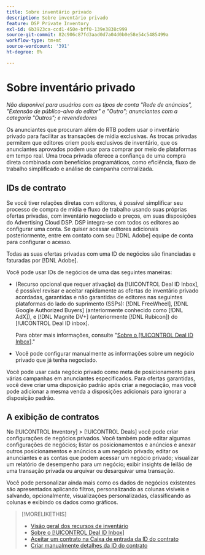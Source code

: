```yaml
---
title: Sobre inventário privado
description: Sobre inventário privado
feature: DSP Private Inventory
exl-id: 6b3923ca-ccd1-450e-bff0-139e3838c999
source-git-commit: 82c906c87fd3aad0d7a04d0b0e58e54c5485499a
workflow-type: tm+mt
source-wordcount: '391'
ht-degree: 0%

---
```


# Sobre inventário privado

*Não disponível para usuários com os tipos de conta &quot;Rede de anúncios&quot;, &quot;Extensão de público-alvo do editor&quot; e &quot;Outro&quot;; anunciantes com a categoria &quot;Outros&quot;; e revendedores*

Os anunciantes que procuram além do RTB podem usar o inventário privado para facilitar as transações de mídia exclusivas. As trocas privadas permitem que editores criem pools exclusivos de inventário, que os anunciantes aprovados podem usar para comprar por meio de plataformas em tempo real. Uma troca privada oferece a confiança de uma compra direta combinada com benefícios programáticos, como eficiência, fluxo de trabalho simplificado e análise de campanha centralizada.

## IDs de contrato

Se você tiver relações diretas com editores, é possível simplificar seu processo de compra de mídia e fluxo de trabalho usando suas próprias ofertas privadas, com inventário negociado e preços, em suas disposições do Advertising Cloud DSP. DSP integra-se com todos os editores ao configurar uma conta. Se quiser acessar editores adicionais posteriormente, entre em contato com seu [!DNL Adobe] equipe de conta para configurar o acesso. <!-- + sentence from Ramey? (no longer here) about how we certify the publishers -->

Todas as suas ofertas privadas com uma ID de negócios são financiadas e faturadas por [!DNL Adobe].

Você pode usar IDs de negócios de uma das seguintes maneiras:

* (Recurso opcional que requer ativação) da [!UICONTROL Deal ID Inbox], é possível revisar e aceitar rapidamente as ofertas de inventário privado acordadas, garantidas e não garantidas de editores nas seguintes plataformas do lado do suprimento (SSPs): [!DNL FreeWheel], [!DNL Google Authorized Buyers] (anteriormente conhecido como [!DNL AdX]), e [!DNL Magnite DV+] (anteriormente [!DNL Rubicon]) do [!UICONTROL Deal ID inbox].

   Para obter mais informações, consulte &quot;[Sobre o [!UICONTROL Deal ID Inbox]](deal-id-inbox-about.md).&quot;

* Você pode configurar manualmente as informações sobre um negócio privado que já tenha negociado.

Você pode usar cada negócio privado como meta de posicionamento para várias campanhas em anunciantes especificados. Para ofertas garantidas, você deve criar uma disposição padrão após criar a negociação, mas você pode adicionar a mesma venda a disposições adicionais para ignorar a disposição padrão.

## A exibição de contratos

No [!UICONTROL Inventory] > [!UICONTROL Deals] você pode criar configurações de negócios privados. Você também pode editar algumas configurações de negócios; listar os posicionamentos e anúncios e anexar outros posicionamentos e anúncios a um negócio privado; editar os anunciantes e as contas que podem acessar um negócio privado; visualizar um relatório de desempenho para um negócio; exibir insights de leilão de uma transação privada ou arquivar ou desarquivar uma transação.<!-- ; or edit the attribute tags for a deal -->

Você pode personalizar ainda mais como os dados de negócios existentes são apresentados aplicando filtros, personalizando as colunas visíveis e salvando, opcionalmente, visualizações personalizadas, classificando as colunas e exibindo os dados como gráficos.

>[!MORELIKETHIS]
>
>* [Visão geral dos recursos de inventário](/help/dsp/inventory/inventory-overview.md)
>* [Sobre o [!UICONTROL Deal ID Inbox]](/help/dsp/inventory/deal-id-inbox-about.md)
>* [Aceitar um contrato na Caixa de entrada da ID do contrato](deal-id-inbox-accept.md)
>* [Criar manualmente detalhes da ID do contrato](deal-id-create.md)

